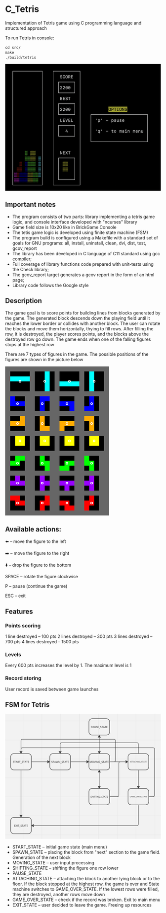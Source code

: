 # C_Tetris

Implementation of Tetris game using C programming language and structured approach

To run Tetris in console:

```
cd src/
make
./build/tetris
```

![BrickGameConsole](img/tetr.png)

## Important notes

- The program consists of two parts: library implementing a tetris game logic, and console interface developed with "ncurses" library
- Game field size is 10x20 like in BrickGame Console
- The tetis game logic is developed using finite state machine (FSM)
- The program build is configured using a Makefile with a standard set of goals for GNU programs: all, install, uninstall, clean, dvi, dist, test, gcov_report
- The library has been developed in C language of C11 standard using gcc compiler;
- Full coverage of library functions code prepared with unit-tests using the Check library;
- The gcov_report target generates a gcov report in the form of an html page;
- Library code follows the Google style

## Description

The game goal is to score points for building lines from blocks generated by the game. The generated block descends down the playing field until it reaches the lower border or collides with another block. The user can rotate the blocks and move them horizontally, thying to fill rows. After filling the row, it is destroyed, the player scores points, and the blocks above the destroyed row go down. The game ends when one of the falling figures stops at the highest row

There are 7 types of figures in the game. The possible positions of the figures are shown in the picture below

![TetrisFigures](img/SRS-pieces.png)

## Available actions:

⬅️ – move the figure to the left

➡️ – move the figure to the right

⬇️ – drop the figure to the bottom

SPACE – rotate the figure clockwise

P – pause (continue the game)

ESC – exit

## Features

### Points scoring

1 line destroyed – 100 pts
2 lines destroyed – 300 pts
3 lines destroyed – 700 pts
4 lines destroyed – 1500 pts

### Levels

Every 600 pts increases the level by 1. The maximum level is 1


### Record storing

User record is saved between game launches


## FSM for Tetris

![TetrisFSM](img/fsm.png)

- START_STATE – initial game state (main menu)
- SPAWN_STATE – placing the block from "next" section to the game field. Generation of the next block
- MOVING_STATE – user input processing
- SHIFTING_STATE – shifting the figure one row lower
- PAUSE_STATE
- ATTACHING_STATE – attaching the block to another lying block or to the floor. If the block stopped at the highest row, the game is over and State machine switches to GAME_OVER_STATE. If the lowest rows were filled, they are destroyed, another rows move down
- GAME_OVER_STATE – check if the record was broken. Exit to main menu
- EXIT_STATE – user decided to leave the game. Freeing up resources 

